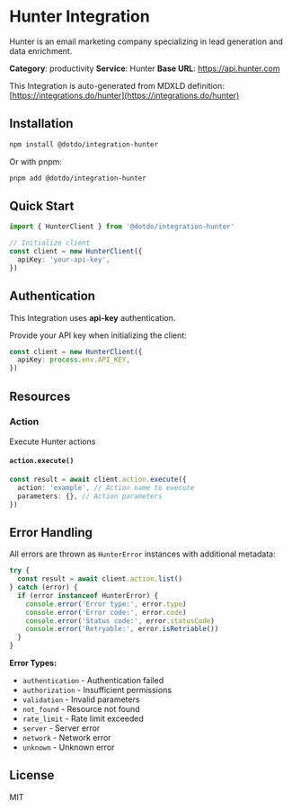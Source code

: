 # Hunter Integration

Hunter is an email marketing company specializing in lead generation and data enrichment.

**Category**: productivity
**Service**: Hunter
**Base URL**: https://api.hunter.com

This Integration is auto-generated from MDXLD definition: [https://integrations.do/hunter](https://integrations.do/hunter)

## Installation

```bash
npm install @dotdo/integration-hunter
```

Or with pnpm:

```bash
pnpm add @dotdo/integration-hunter
```

## Quick Start

```typescript
import { HunterClient } from '@dotdo/integration-hunter'

// Initialize client
const client = new HunterClient({
  apiKey: 'your-api-key',
})
```

## Authentication

This Integration uses **api-key** authentication.

Provide your API key when initializing the client:

```typescript
const client = new HunterClient({
  apiKey: process.env.API_KEY,
})
```

## Resources

### Action

Execute Hunter actions

#### `action.execute()`

```typescript
const result = await client.action.execute({
  action: 'example', // Action name to execute
  parameters: {}, // Action parameters
})
```

## Error Handling

All errors are thrown as `HunterError` instances with additional metadata:

```typescript
try {
  const result = await client.action.list()
} catch (error) {
  if (error instanceof HunterError) {
    console.error('Error type:', error.type)
    console.error('Error code:', error.code)
    console.error('Status code:', error.statusCode)
    console.error('Retryable:', error.isRetriable())
  }
}
```

**Error Types:**

- `authentication` - Authentication failed
- `authorization` - Insufficient permissions
- `validation` - Invalid parameters
- `not_found` - Resource not found
- `rate_limit` - Rate limit exceeded
- `server` - Server error
- `network` - Network error
- `unknown` - Unknown error

## License

MIT
